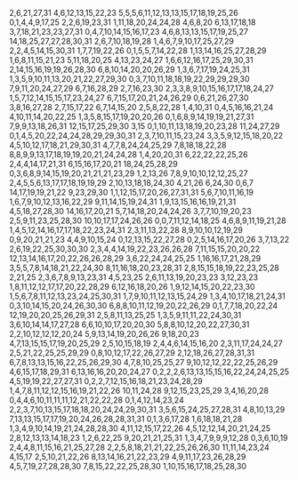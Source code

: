 2,6,21,27,31
4,6,12,13,15,22,23
5,5,5,6,11,12,13,13,15,17,18,19,25,26
0,1,4,4,9,17,25
2,2,6,19,23,31
1,11,18,20,24,24,28
4,6,8,20
6,13,17,18,18
3,7,18,21,23,23,27,31
0,4,7,10,14,15,16,17,23
4,6,8,13,13,15,17,19,25,27
14,18,25,27,27,28,30,31
2,6,7,10,18,19,28
1,4,6,7,9,10,17,25,27,29
2,2,4,5,14,15,30,31
1,7,7,19,22,26
0,1,5,5,7,14,22,28
1,13,14,16,25,27,28,29
1,6,8,11,15,21,23
5,11,18,20,25
4,13,23,24,27
1,6,6,12,16,17,25,29,30,31
2,14,15,16,19,19,26,28,30
6,8,10,14,20,20,26,29
1,3,6,7,17,19,24,25,31
1,3,5,9,10,11,13,20,21,22,27,29,30
0,3,7,10,11,18,18,19,22,29,29,29,30
7,9,11,20,24,27,29
6,7,16,28,29
2,7,16,23,30
2,3,3,8,9,10,15,16,17,17,18,24,27
1,5,7,12,14,15,15,17,23,24,27
6,7,15,17,20,21,24,26,29
0,6,21,26,27,30
3,8,16,27,28
2,7,15,17,22
6,7,14,15,20
2,5,8,22,28
1,4,10,31
0,4,5,16,16,21,24
4,10,11,14,20,22,25
1,3,5,8,15,17,19,20,20,26
0,1,6,8,9,14,19,19,21,27,31
7,9,9,13,18,26,31
12,15,17,25,29,30
3,15
0,1,10,11,13,18,19,20,23,28
11,24,27,29
0,1,4,5,20,22,24,24,28,29,29,30,31
2,3,7,10,11,15,23,24
3,3,5,9,12,15,18,20,22
4,5,10,12,17,18,21,29,30,31
4,7,7,8,24,24,25,29
7,8,18,18,22,28
8,8,9,9,13,17,18,19,19,20,21,24,24,28
1,4,20,20,31
6,22,22,22,25,26
2,4,4,14,17,21,31
6,15,16,17,20,21
18,24,25,28,29
0,3,6,8,9,14,15,19,20,21,21,21,23,29
1,2,13,26
7,8,9,10,10,12,12,25,27
2,4,5,5,6,13,17,17,18,19,19,29
2,10,13,18,18,24,30
4,21,26
6,24,30
0,6,7
14,17,19,19,21,22
9,23,29,30
1,1,12,15,17,20,26,27,31,31
5,6,7,10,11,16,19
1,6,7,9,10,12,13,16,22,29
9,11,14,15,19,24,31
1,9,13,15,16,16,19,21,31
4,5,18,27,28,30
14,16,17,20,21
5,7,14,18,20,24,24,26
3,7,7,10,19,20,23
2,5,9,11,23,25,28,30
10,10,17,17,24,26,26
0,0,7,11,12,14,18,25
4,6,8,9,11,19,21,28
1,4,5,12,14,16,17,17,18,22,23,24,31
2,3,11,13,22,28
8,9,10,10,12,19,29
0,9,20,21,21,23
4,4,9,10,15,24
0,12,13,15,22,27,28
0,2,5,14,16,17,20,26
3,7,13,22
2,6,19,22,25,30,30,30
2,3,4,4,14,19,22,23,26,26,28
7,11,15,15,20,20,22
12,13,14,16,17,20,22,26,26,28,29
3,6,22,24,24,25,25
1,16,16,17,21,28,29
3,5,5,7,8,14,18,21,22,24,30
8,11,16,18,20,23,28,31
2,8,15,15,18,19,22,23,25,28
2,21,25
2,3,6,7,8,9,13,23,31
4,5,23,25
2,6,11,13,19,20,23,23
3,12,23,23
1,8,11,12,12,17,17,20,22,28,29
6,12,16,18,20,26
1,9,12,14,15,20,22,23,30
1,5,6,7,8,11,12,13,23,24,25,30,31
1,7,9,10,11,12,13,15,24,29
1,3,4,10,17,18,21,24,31
0,3,10,14,15,20,24,26,30,30
6,8,8,10,11,12,19,20,22,26,29
0,1,7,7,18,20,22,24
12,19,20,20,25,26,29,31
2,5,8,11,13,25,25
1,3,5,9,11,11,22,24,30,31
3,6,10,14,14,17,27,28
6,6,10,10,17,20,20,30
5,8,8,10,12,20,22,27,30,31
2,2,10,12,12,12,20,24
5,9,13,14,19,20,26,26
9,18,20,23
4,7,13,15,15,17,19,20,25,29
2,5,10,15,18,19
2,4,4,6,14,15,16,20
2,3,11,17,24,24,27
2,5,21,22,25,25,29,29
0,8,10,12,17,22,26,27,29
2,12,18,26,27,28,31,31
6,7,8,13,13,15,16,22,25,26,29,30
4,7,8,10,25,25,27
9,10,12,12,22,22,25,26,29
4,6,15,17,18,29,31
6,13,16,16,20,20,24,27
0,2,2,2,6,13,13,15,15,16,22,24,24,25,25
4,5,19,19,22,27,27,31
0,2,2,7,12,15,16,18,21,23,24,28,29
1,4,7,8,11,12,12,15,16,19,21,22,26
10,11,24,28
9,12,15,23,25,29
3,4,16,20,28
0,4,4,6,10,11,11,11,12,21,22,22,28
0,1,4,12,14,23,24
2,2,3,7,10,13,15,17,18,18,20,24,24,29,30,31
3,5,6,15,24,25,27,28,31
4,8,10,13,29
7,13,13,15,17,17,19,20,24,26,28,28,31,31
0,1,3,6,17,28
1,6,18,18,21,28
1,3,4,9,10,14,19,21,24,28,28,30
4,11,12,15,17,22,26
4,5,12,12,14,20,21,24,25
2,8,12,13,13,14,18,23
1,2,6,22,25
9,20,21,21,25,31
1,3,4,7,9,9,9,12,28
0,3,6,10,19
2,4,4,8,11,15,16,21,25,27,28
2,2,5,8,18,21,21,22,25,26,26,30
11,11,14,23,24
4,15,17
2,5,10,21,22,26
8,13,14,16,21,22,23,29
4,9,11,17,23,26,28,29
4,5,7,19,27,28,28,30
7,8,15,22,22,25,28,30
1,10,15,16,17,18,25,28,30